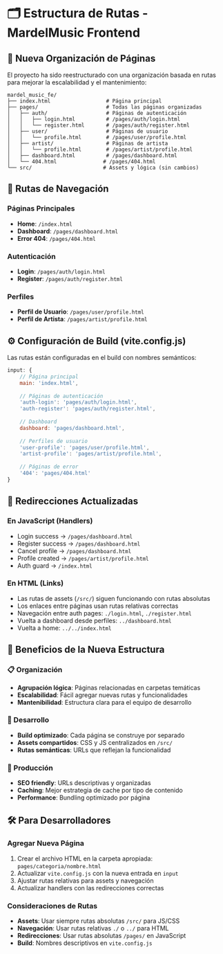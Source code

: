 # 🗂️ Estructura de Rutas - MardelMusic Frontend

## 📁 Nueva Organización de Páginas

El proyecto ha sido reestructurado con una organización basada en rutas para mejorar la escalabilidad y el mantenimiento:

```
mardel_music_fe/
├── index.html                  # Página principal
├── pages/                      # Todas las páginas organizadas
│   ├── auth/                   # Páginas de autenticación
│   │   ├── login.html          # /pages/auth/login.html
│   │   └── register.html       # /pages/auth/register.html
│   ├── user/                   # Páginas de usuario
│   │   └── profile.html        # /pages/user/profile.html  
│   ├── artist/                 # Páginas de artista
│   │   └── profile.html        # /pages/artist/profile.html
│   ├── dashboard.html          # /pages/dashboard.html
│   └── 404.html               # /pages/404.html
└── src/                       # Assets y lógica (sin cambios)
```

## 🔗 Rutas de Navegación

### Páginas Principales
- **Home**: `/index.html`
- **Dashboard**: `/pages/dashboard.html`
- **Error 404**: `/pages/404.html`

### Autenticación
- **Login**: `/pages/auth/login.html`  
- **Register**: `/pages/auth/register.html`

### Perfiles
- **Perfil de Usuario**: `/pages/user/profile.html`
- **Perfil de Artista**: `/pages/artist/profile.html`

## ⚙️ Configuración de Build (vite.config.js)

Las rutas están configuradas en el build con nombres semánticos:

```javascript
input: {
    // Página principal
    main: 'index.html',
    
    // Páginas de autenticación  
    'auth-login': 'pages/auth/login.html',
    'auth-register': 'pages/auth/register.html',
    
    // Dashboard
    dashboard: 'pages/dashboard.html',
    
    // Perfiles de usuario
    'user-profile': 'pages/user/profile.html', 
    'artist-profile': 'pages/artist/profile.html',
    
    // Páginas de error
    '404': 'pages/404.html'
}
```

## 🔄 Redirecciones Actualizadas

### En JavaScript (Handlers)
- Login success → `/pages/dashboard.html`
- Register success → `/pages/dashboard.html`  
- Cancel profile → `/pages/dashboard.html`
- Profile created → `/pages/artist/profile.html`
- Auth guard → `/index.html`

### En HTML (Links)
- Las rutas de assets (`/src/`) siguen funcionando con rutas absolutas
- Los enlaces entre páginas usan rutas relativas correctas
- Navegación entre auth pages: `./login.html`, `./register.html`
- Vuelta a dashboard desde perfiles: `../dashboard.html`
- Vuelta a home: `../../index.html`

## 🎯 Beneficios de la Nueva Estructura

### 📋 Organización
- **Agrupación lógica**: Páginas relacionadas en carpetas temáticas
- **Escalabilidad**: Fácil agregar nuevas rutas y funcionalidades  
- **Mantenibilidad**: Estructura clara para el equipo de desarrollo

### 🔧 Desarrollo
- **Build optimizado**: Cada página se construye por separado
- **Assets compartidos**: CSS y JS centralizados en `/src/`
- **Rutas semánticas**: URLs que reflejan la funcionalidad

### 🚀 Producción
- **SEO friendly**: URLs descriptivas y organizadas
- **Caching**: Mejor estrategia de cache por tipo de contenido
- **Performance**: Bundling optimizado por página

## 🛠️ Para Desarrolladores

### Agregar Nueva Página
1. Crear el archivo HTML en la carpeta apropiada: `pages/categoria/nombre.html`
2. Actualizar `vite.config.js` con la nueva entrada en `input`
3. Ajustar rutas relativas para assets y navegación
4. Actualizar handlers con las redirecciones correctas

### Consideraciones de Rutas
- **Assets**: Usar siempre rutas absolutas `/src/` para JS/CSS
- **Navegación**: Usar rutas relativas `./` o `../` para HTML  
- **Redirecciones**: Usar rutas absolutas `/pages/` en JavaScript
- **Build**: Nombres descriptivos en `vite.config.js`
